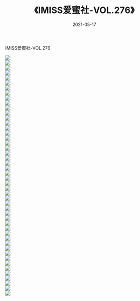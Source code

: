 ﻿---
layout: post
title:  《IMISS爱蜜社-VOL.276》
date:   2021-05-17
img: http://img.660000.xyz/Sharelink/网络美图/2021/IMISS爱蜜社-VOL.276/000.jpg
categories: [美女, 清纯, 唯美]
---

IMISS爱蜜社-VOL.276

  ![](http://img.660000.xyz/Sharelink/网络美图/2021/IMISS爱蜜社-VOL.276/001.jpg) <br> ![](http://img.660000.xyz/Sharelink/网络美图/2021/IMISS爱蜜社-VOL.276/002.jpg) <br> ![](http://img.660000.xyz/Sharelink/网络美图/2021/IMISS爱蜜社-VOL.276/003.jpg) <br> ![](http://img.660000.xyz/Sharelink/网络美图/2021/IMISS爱蜜社-VOL.276/004.jpg) <br> ![](http://img.660000.xyz/Sharelink/网络美图/2021/IMISS爱蜜社-VOL.276/005.jpg) <br> ![](http://img.660000.xyz/Sharelink/网络美图/2021/IMISS爱蜜社-VOL.276/006.jpg) <br> ![](http://img.660000.xyz/Sharelink/网络美图/2021/IMISS爱蜜社-VOL.276/007.jpg) <br> ![](http://img.660000.xyz/Sharelink/网络美图/2021/IMISS爱蜜社-VOL.276/008.jpg) <br> ![](http://img.660000.xyz/Sharelink/网络美图/2021/IMISS爱蜜社-VOL.276/009.jpg) <br> ![](http://img.660000.xyz/Sharelink/网络美图/2021/IMISS爱蜜社-VOL.276/010.jpg) <br> ![](http://img.660000.xyz/Sharelink/网络美图/2021/IMISS爱蜜社-VOL.276/011.jpg) <br> ![](http://img.660000.xyz/Sharelink/网络美图/2021/IMISS爱蜜社-VOL.276/012.jpg) <br> ![](http://img.660000.xyz/Sharelink/网络美图/2021/IMISS爱蜜社-VOL.276/013.jpg) <br> ![](http://img.660000.xyz/Sharelink/网络美图/2021/IMISS爱蜜社-VOL.276/014.jpg) <br> ![](http://img.660000.xyz/Sharelink/网络美图/2021/IMISS爱蜜社-VOL.276/015.jpg) <br> ![](http://img.660000.xyz/Sharelink/网络美图/2021/IMISS爱蜜社-VOL.276/016.jpg) <br> ![](http://img.660000.xyz/Sharelink/网络美图/2021/IMISS爱蜜社-VOL.276/017.jpg) <br> ![](http://img.660000.xyz/Sharelink/网络美图/2021/IMISS爱蜜社-VOL.276/018.jpg) <br> ![](http://img.660000.xyz/Sharelink/网络美图/2021/IMISS爱蜜社-VOL.276/019.jpg) <br> ![](http://img.660000.xyz/Sharelink/网络美图/2021/IMISS爱蜜社-VOL.276/020.jpg) <br> ![](http://img.660000.xyz/Sharelink/网络美图/2021/IMISS爱蜜社-VOL.276/021.jpg) <br> ![](http://img.660000.xyz/Sharelink/网络美图/2021/IMISS爱蜜社-VOL.276/022.jpg) <br> ![](http://img.660000.xyz/Sharelink/网络美图/2021/IMISS爱蜜社-VOL.276/023.jpg) <br> ![](http://img.660000.xyz/Sharelink/网络美图/2021/IMISS爱蜜社-VOL.276/024.jpg) <br> ![](http://img.660000.xyz/Sharelink/网络美图/2021/IMISS爱蜜社-VOL.276/025.jpg) <br> ![](http://img.660000.xyz/Sharelink/网络美图/2021/IMISS爱蜜社-VOL.276/026.jpg) <br> ![](http://img.660000.xyz/Sharelink/网络美图/2021/IMISS爱蜜社-VOL.276/027.jpg) <br> ![](http://img.660000.xyz/Sharelink/网络美图/2021/IMISS爱蜜社-VOL.276/028.jpg) <br> ![](http://img.660000.xyz/Sharelink/网络美图/2021/IMISS爱蜜社-VOL.276/029.jpg) <br> ![](http://img.660000.xyz/Sharelink/网络美图/2021/IMISS爱蜜社-VOL.276/030.jpg) <br> ![](http://img.660000.xyz/Sharelink/网络美图/2021/IMISS爱蜜社-VOL.276/031.jpg) <br> ![](http://img.660000.xyz/Sharelink/网络美图/2021/IMISS爱蜜社-VOL.276/032.jpg) <br> ![](http://img.660000.xyz/Sharelink/网络美图/2021/IMISS爱蜜社-VOL.276/033.jpg) <br> ![](http://img.660000.xyz/Sharelink/网络美图/2021/IMISS爱蜜社-VOL.276/034.jpg) <br> ![](http://img.660000.xyz/Sharelink/网络美图/2021/IMISS爱蜜社-VOL.276/035.jpg) <br> ![](http://img.660000.xyz/Sharelink/网络美图/2021/IMISS爱蜜社-VOL.276/036.jpg) <br> ![](http://img.660000.xyz/Sharelink/网络美图/2021/IMISS爱蜜社-VOL.276/037.jpg) <br> ![](http://img.660000.xyz/Sharelink/网络美图/2021/IMISS爱蜜社-VOL.276/038.jpg) <br> ![](http://img.660000.xyz/Sharelink/网络美图/2021/IMISS爱蜜社-VOL.276/039.jpg) <br> ![](http://img.660000.xyz/Sharelink/网络美图/2021/IMISS爱蜜社-VOL.276/040.jpg) <br> ![](http://img.660000.xyz/Sharelink/网络美图/2021/IMISS爱蜜社-VOL.276/041.jpg) <br> ![](http://img.660000.xyz/Sharelink/网络美图/2021/IMISS爱蜜社-VOL.276/042.jpg) <br> ![](http://img.660000.xyz/Sharelink/网络美图/2021/IMISS爱蜜社-VOL.276/043.jpg) <br> ![](http://img.660000.xyz/Sharelink/网络美图/2021/IMISS爱蜜社-VOL.276/044.jpg) <br> ![](http://img.660000.xyz/Sharelink/网络美图/2021/IMISS爱蜜社-VOL.276/045.jpg) <br> ![](http://img.660000.xyz/Sharelink/网络美图/2021/IMISS爱蜜社-VOL.276/046.jpg) <br> ![](http://img.660000.xyz/Sharelink/网络美图/2021/IMISS爱蜜社-VOL.276/047.jpg) <br> ![](http://img.660000.xyz/Sharelink/网络美图/2021/IMISS爱蜜社-VOL.276/048.jpg) <br>